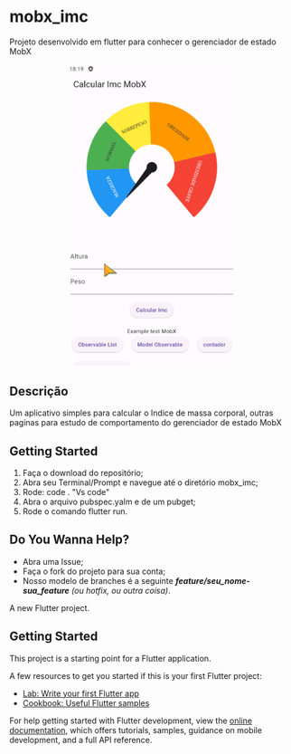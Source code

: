 # mobx_imc
Projeto desenvolvido em flutter para conhecer o gerenciador de estado MobX

<p align="center">
  <img width="300"  src="assets/to_readme/demo.gif">
</p>

## Descrição
Um aplicativo simples para calcular o Indice de massa corporal, outras paginas para estudo de comportamento do gerenciador de estado MobX



## Getting Started
1. Faça o download do repositório;
2. Abra seu Terminal/Prompt e navegue até o diretório mobx_imc;
3. Rode: code . "Vs code"
4. Abra o arquivo pubspec.yalm e de um pubget;
5. Rode o comando flutter run.

## Do You Wanna Help?
* Abra uma Issue;
* Faça o fork do projeto para sua conta;
* Nosso modelo de branches é a seguinte **_feature/seu_nome-sua_feature_** *(ou hotfix, ou outra coisa)*.

A new Flutter project.

## Getting Started

This project is a starting point for a Flutter application.

A few resources to get you started if this is your first Flutter project:

- [Lab: Write your first Flutter app](https://docs.flutter.dev/get-started/codelab)
- [Cookbook: Useful Flutter samples](https://docs.flutter.dev/cookbook)

For help getting started with Flutter development, view the
[online documentation](https://docs.flutter.dev/), which offers tutorials,
samples, guidance on mobile development, and a full API reference.
